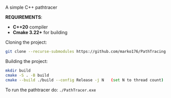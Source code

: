 A simple C++ pathtracer

**REQUIREMENTS**:

- **C++20** compiler
- **Cmake 3.22+** for building


Cloning the project:
```bash
git clone --recurse-submodules https://github.com/marko176/PathTracing.git
```
Building the project:
```bash
mkdir build
cmake -S . -B build
cmake --build ./build --config Release -j N   (set N to thread count)
```
To run the pathtracer do: `./PathTracer.exe`
